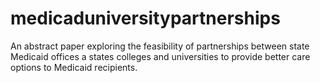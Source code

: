 # medicaduniversitypartnerships
An abstract paper exploring the feasibility of partnerships between state Medicaid offices a states colleges and universities to provide better care options to Medicaid recipients.

